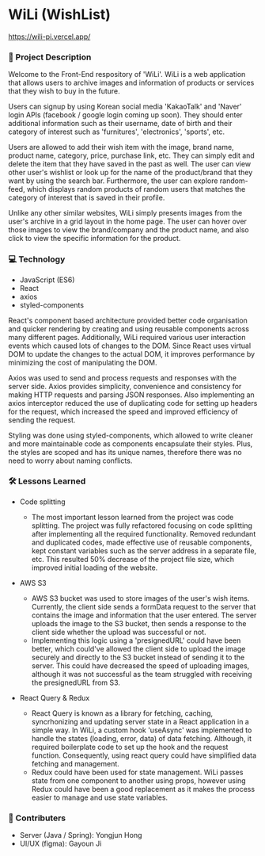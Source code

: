 # WiLi (WishList)

https://wili-pi.vercel.app/

### 📄 Project Description
Welcome to the Front-End respository of 'WiLi'. WiLi is a web application that allows users to archive images and information of products or services that they wish to buy in the future.

Users can signup by using Korean social media 'KakaoTalk' and 'Naver' login APIs (facebook / google login coming up soon). They should enter additional information such as their username, date of birth and their category of interest such as 'furnitures', 'electronics', 'sports', etc.

Users are allowed to add their wish item with the image, brand name, product name, category, price, purchase link, etc. They can simply edit and delete the item that they have saved in the past as well. The user can view other user's wishlist or look up for the name of the product/brand that they want by using the search bar. Furthermore, the user can explore random-feed, which displays random products of random users that matches the category of interest that is saved in their profile.

Unlike any other similar websites, WiLi simply presents images from the user's archive in a grid layout in the home page. The user can hover over those images to view the brand/company and the product name, and also click to view the specific information for the product.

### 💻 Technology
- JavaScript (ES6)
- React
- axios
- styled-components
  
React's component based architecture provided better code organisation and quicker rendering by creating and using reusable components across many different pages. Additionally, WiLi required various user interaction events which caused lots of changes to the DOM. Since React uses virtual DOM to update the changes to the actual DOM, it improves performance by minimizing the cost of manipulating the DOM.

Axios was used to send and process requests and responses with the server side. Axios provides simplicity, convenience and consistency for making HTTP requests and parsing JSON responses. Also implementing an axios interceptor reduced the use of duplicating code for setting up headers for the request, which increased the speed and improved efficiency of sending the request.

Styling was done using styled-components, which allowed to write cleaner and more maintainable code as components encapsulate their styles. Plus, the styles are scoped and has its unique names, therefore there was no need to worry about naming conflicts.

### 🛠️ Lessons Learned

- Code splitting
    - The most important lesson learned from the project was code splitting. The project was fully refactored focusing on code splitting after implementing all the required functionality. Removed redundant and duplicated codes, made effective use of reusable components, kept constant variables such as the server address in a separate file, etc. This resulted 50% decrease of the project file size, which improved initial loading of the website.

- AWS S3
    - AWS S3 bucket was used to store images of the user's wish items. Currently, the client side sends a formData request to the server that contains the image and information that the user entered. The server uploads the image to the S3 bucket, then sends a response to the client side whether the upload was successful or not.
    - Implementing this logic using a 'presignedURL' could have been better, which could've allowed the client side to upload the image securely and directly to the S3 bucket instead of sending it to the server. This could have decreased the speed of uploading images, although it was not successful as the team struggled with receiving the presignedURL from S3.


- React Query & Redux
    - React Query is known as a library for fetching, caching, syncrhonizing and updating server state in a React application in a simple way. In WiLi, a custom hook 'useAsync' was implemented to handle the states (loading, error, data) of data fetching. Although, it required boilerplate code to set up the hook and the request function. Consequently, using react query could have simplified data fetching and management.
    - Redux could have been used for state management. WiLi passes state from one component to another using props, however using Redux could have been a good replacement as it makes the process easier to manage and use state variables.

### 👏 Contributers
- Server (Java / Spring): Yongjun Hong
- UI/UX (figma): Gayoun Ji
